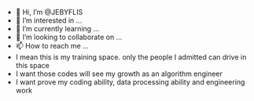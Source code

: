 - 👋 Hi, I’m @JEBYFLIS
- 👀 I’m interested in ...
- 🌱 I’m currently learning ...
- 💞️ I’m looking to collaborate on ...
- 📫 How to reach me ...
- I mean this is my training space. only the people I admitted can drive in this space
- I want those codes will see my growth as an algorithm engineer
- I want prove my coding ability, data processing ability and engineering work  
<!---
JEBYFLIS/JEBYFLIS is a ✨ special ✨ repository because its `README.md` (this file) appears on your GitHub profile.
You can click the Preview link to take a look at your changes.
--->
